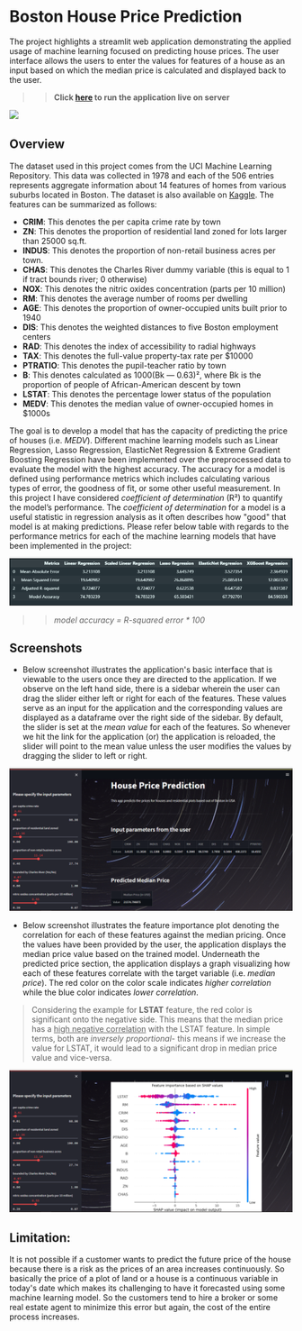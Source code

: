 # Boston House Price Prediction
The project highlights a streamlit web application demonstrating the applied usage of machine learning focused on predicting house prices. The user interface allows the users to enter the values for features of a house as an input based on which the median price is calculated and displayed back to the user.

>> **Click [here](https://blink-house-price-predictor.herokuapp.com/) to run the application live on server**

<img src = ".\Images\image_4.jpg">

## Overview
The dataset used in this project comes from the UCI Machine Learning Repository. This data was collected in 1978 and each of the 506 entries represents aggregate information about 14 features of homes from various suburbs located in Boston. The dataset is also available on [Kaggle](https://www.kaggle.com/datasets/jamieleech/boston-housing-dataset). The features can be summarized as follows:
- **CRIM**: This denotes the per capita crime rate by town
- **ZN**: This denotes the proportion of residential land zoned for lots larger than 25000 sq.ft.
- **INDUS**: This denotes the proportion of non-retail business acres per town.
- **CHAS**: This denotes the Charles River dummy variable (this is equal to 1 if tract bounds river; 0 otherwise)
- **NOX**: This denotes the nitric oxides concentration (parts per 10 million)
- **RM**: This denotes the average number of rooms per dwelling
- **AGE**: This denotes the proportion of owner-occupied units built prior to 1940
- **DIS**: This denotes the weighted distances to five Boston employment centers
- **RAD**: This denotes the index of accessibility to radial highways
- **TAX**: This denotes the full-value property-tax rate per $10000
- **PTRATIO**: This denotes the pupil-teacher ratio by town
- **B**: This denotes calculated as 1000(Bk — 0.63)², where Bk is the proportion of people of African-American descent by town
- **LSTAT**: This denotes the percentage lower status of the population
- **MEDV**: This denotes the median value of owner-occupied homes in $1000s

The goal is to develop a model that has the capacity of predicting the price of houses (i.e. *MEDV*). Different machine learning models such as Linear Regression, Lasso Regression, ElasticNet Regression & Extreme Gradient Boosting Regression have been implemented over the preprocessed data to evaluate the model with the highest accuracy. The accuracy for a model is defined using performance metrics which includes calculating various types of error, the goodness of fit, or some other useful measurement. In this project I have considered *coefficient of determination* (R²) to quantify the model’s performance. The *coefficient of determination* for a model is a useful statistic in regression analysis as it often describes how "good" that model is at making predictions. Please refer below table with regards to the performance metrics for each of the machine learning models that have been implemented in the project:

<img src = ".\Images\screenshot_3.PNG">

>> *model accuracy = R-squared error * 100*

## Screenshots

- Below screenshot illustrates the application's basic interface that is viewable to the users once they are directed to the application. If we observe on the left hand side, there is a sidebar wherein the user can drag the slider either left or right for each of the features. These values serve as an input for the application and the corresponding values are displayed as a dataframe over the right side of the sidebar. By default, the slider is set at the *mean value* for each of the features. So whenever we hit the link for the application (or) the application is reloaded, the slider will point to the mean value unless the user modifies the values by dragging the slider to left or right.

<img src = ".\Images\screenshot_1.PNG">

- Below screenshot illustrates the feature importance plot denoting the correlation for each of these features against the median pricing. Once the values have been provided by the user, the application displays the median price value based on the trained model. Underneath the predicted price section, the application displays a graph visualizing how each of these features correlate with the target variable (i.e. *median price*). The red color on the color scale indicates *higher correlation* while the blue color indicates *lower correlation*.
> Considering the example for **LSTAT** feature, the red color is significant onto the negative side. This means that the median price has a <ins>high negative correlation</ins> with the LSTAT feature. In simple terms, both are *inversely proportional*- this means if we increase the value for LSTAT, it would lead to a significant drop in median price value and vice-versa.

<img src = ".\Images\screenshot_2.PNG">

## Limitation:
It is not possible if a customer wants to predict the future price of the house because there is a risk as the prices of an area increases continuously. So basically the price of a plot of land or a house is a continuous variable in today's date which makes its challenging to have it forecasted using some machine learning model. So the customers tend to hire a broker or some real estate agent to minimize this error but again, the cost of the entire process increases.
